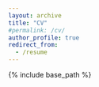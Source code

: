 ```yaml
---
layout: archive
title: "CV"
#permalink: /cv/
author_profile: true
redirect_from:
  - /resume
---
```


{% include base_path %}

